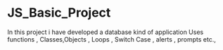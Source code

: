 # JS_Basic_Project

In this project i have developed a database kind of application 
Uses functions , Classes,Objects , Loops , Switch Case , alerts , prompts etc.,

